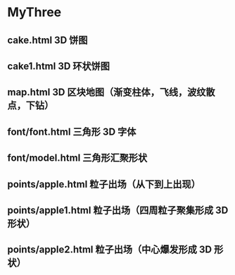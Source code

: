 # MyThree

## cake.html 3D 饼图

## cake1.html 3D 环状饼图

## map.html 3D 区块地图（渐变柱体，飞线，波纹散点，下钻）

## font/font.html 三角形 3D 字体

## font/model.html 三角形汇聚形状

## points/apple.html 粒子出场（从下到上出现）

## points/apple1.html 粒子出场（四周粒子聚集形成 3D 形状）

## points/apple2.html 粒子出场（中心爆发形成 3D 形状）
